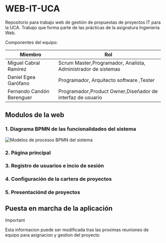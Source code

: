 # WEB-IT-UCA
Repositorio para trabajo web de gestión de propuestas de proyectos IT para la UCA. Trabajo que forma parte de las prácticas de la asignatura Ingeniería Web. 

Componentes del equipo:

| **Miembro**           | **Rol**                                      | 
|---------------------|-----------------------------------------------|
| Miguel Cabral Ramirez | Scrum Master,Programador, Analista, Administrador de sistemas     |
| Daniel Egea Garófano| Programador, Arquitecto software ,Tester  | 
| Fernando Candón Berenguer | Programador,Product Owner,Diseñador de interfaz de usuario  |

## Modulos de la web

### 1. Diagrama BPMN de las funcionalidades del sistema

![Modelos de procesos BPMN del sistema](https://github.com/user-attachments/assets/bb5ef285-870c-4da9-a803-7728d386d978)

### 2. Página principal

### 3. Registro de usuarios e incio de sesión

### 4. Configuración de la cartera de proyectos

### 5. Presentaciónd de proyectos


## Puesta en marcha de la aplicación



> [!IMPORTANT]
> Esta informacion puede ser modificada tras las proximas reuniones de equipo para asignacion y gestion del proyecto
